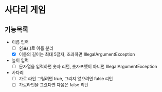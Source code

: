 # 사다리 게임
## 기능목록
- 이름 입력
  - [ ] 쉼표(,)로 이름 분리
  - [x] 이름의 길이는 최대 5글자, 초과하면 IllegalArgumentException
- 높이 입력
  - [ ] 문자열을 입력하면 숫자 리턴, 숫자포맷이 아니면 IllegalArgumentException
- 사다리
  - [ ] 가로 라인 그릴려면 true, 그리지 않으려면 false 리턴
  - [ ] 가로라인을 그렸다면 다음은 false 리턴
